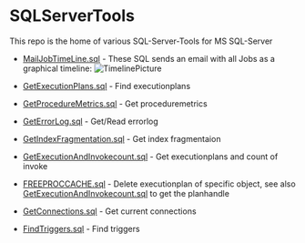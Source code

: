 # SQLServerTools
This repo is the home of various SQL-Server-Tools for MS SQL-Server

- [MailJobTimeLine.sql](../master/MailJobTimeLine.sql) - These SQL sends an email with all Jobs as a graphical timeline:
![TimelinePicture](https://github.com/Thomas-S-B/SQLServerTools/blob/master/Images/Timeline_sql.jpg) 

- [GetExecutionPlans.sql](../master/GetExecutionPlans.sql) - Find executionplans

- [GetProcedureMetrics.sql](../master/GetProcedureMetrics.sql) - Get proceduremetrics

- [GetErrorLog.sql](../master/GetErrorLog.sql) - Get/Read errorlog

- [GetIndexFragmentation.sql](../master/GetIndexFragmentation.sql) - Get index fragmentaion

- [GetExecutionAndInvokecount.sql](../master/GetExecutionAndInvokecount.sql) - Get executionplans and count of invoke

- [FREEPROCCACHE.sql](../master/FREEPROCCACHE.sql) - Delete executionplan of specific object, see also [GetExecutionAndInvokecount.sql](../master/GetExecutionAndInvokecount.sql) to get the planhandle

- [GetConnections.sql](../master/GetConnections.sql) - Get current connections

- [FindTriggers.sql](../master/FindTriggers.sql) - Find triggers

